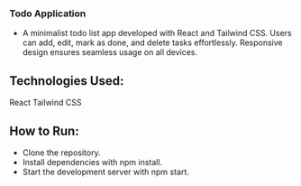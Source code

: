 ### Todo Application
- A minimalist todo list app developed with React and Tailwind CSS. Users can add, edit, mark as done, and delete tasks effortlessly. Responsive design ensures seamless usage on all devices.

## Technologies Used:
React
Tailwind CSS
## How to Run:
- Clone the repository.
- Install dependencies with npm install.
- Start the development server with npm start.

